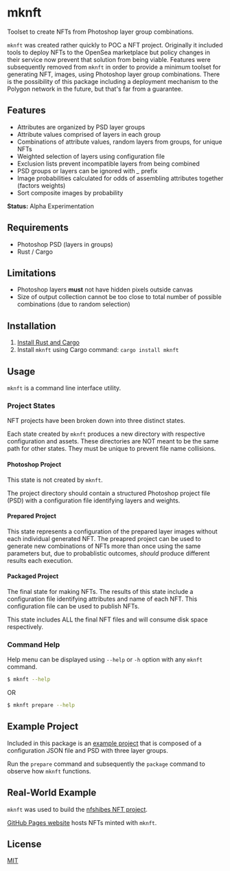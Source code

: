 # mknft

Toolset to create NFTs from Photoshop layer group combinations.

`mknft` was created rather quickly to POC a NFT project. Originally it included tools to deploy NFTs to the OpenSea marketplace but policy changes in their service now prevent that solution from being viable. Features were subsequently removed from `mknft` in order to provide a minimum toolset for generating NFT, images, using Photoshop layer group combinations. There is the possibility of this package including a deployment mechanism to the Polygon network in the future, but that's far from a guarantee.

## Features

- Attributes are organized by PSD layer groups
- Attribute values comprised of layers in each group
- Combinations of attribute values, random layers from groups, for unique NFTs
- Weighted selection of layers using configuration file
- Exclusion lists prevent incompatible layers from being combined
- PSD groups or layers can be ignored with *_* prefix
- Image probabilities calculated for odds of assembling attributes together (factors weights)
- Sort composite images by probability

**Status:** Alpha Experimentation

## Requirements

- Photoshop PSD (layers in groups)
- Rust / Cargo

## Limitations

- Photoshop layers **must** not have hidden pixels outside canvas
- Size of output collection cannot be too close to total number of possible combinations (due to random selection)

## Installation

1. [Install Rust and Cargo](https://doc.rust-lang.org/cargo/getting-started/installation.html)
2. Install `mknft` using Cargo command: `cargo install mknft`

## Usage

`mknft` is a command line interface utility.

### Project States

NFT projects have been broken down into three distinct states.

Each state created by `mknft` produces a new directory with respective configuration and assets. These directories are NOT meant to be the same path for other states. They must be unique to prevent file name collisions.

#### Photoshop Project

This state is not created by `mknft`.

The project directory should contain a structured Photoshop project file (PSD) with a configuration file identifying layers and weights.

#### Prepared Project

This state represents a configuration of the prepared layer images without each individual generated NFT. The preapred project can be used to generate new combinations of NFTs more than once using the same parameters but, due to probablistic outcomes, *should* produce different results each execution.

#### Packaged Project

The final state for making NFTs. The results of this state include a configuration file identifying attributes and name of each NFT. This configuration file can be used to publish NFTs.

This state includes ALL the final NFT files and will consume disk space respectively.

### Command Help

Help menu can be displayed using `--help` or `-h` option with any `mknft` command.

```bash
$ mknft --help
```

OR

```bash
$ mknft prepare --help
```

## Example Project

Included in this package is an [example project](example) that is composed of a configuration JSON file and PSD with three layer groups.

Run the `prepare` command and subsequently the `package` command to observe how `mknft` functions.

## Real-World Example

`mknft` was used to build the [nfshibes NFT project](https://github.com/nfshibes/nfshibes.github.io).

[GitHub Pages website](http://nfshibes.com) hosts NFTs minted with `mknft`.

## License

[MIT](LICENSE)
